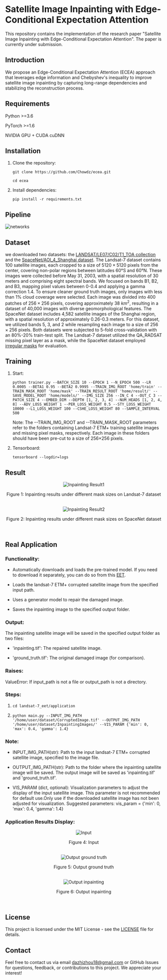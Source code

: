 # Satellite Image Inpainting with Edge-Conditional Expectation Attention

This repository contains the implementation of the research paper "Satellite Image Inpainting with Edge-Conditional Expectation Attention". The paper is currently under submission.

## Introduction

We propose an Edge-Conditional Expectation Attention (ECEA) approach that leverages edge information and Chebyshev's inequality to improve satellite image inpainting by capturing long-range dependencies and stabilizing the reconstruction process.

## Requirements

Python >=3.6

PyTorch >=1.6

NVIDIA GPU + CUDA cuDNN

## Installation

1. Clone the repository:

   ```git clone https://github.com/Chowdz/ecea.git```

   ```cd ecea```

2. Install dependencies:

   ```pip install -r requirements.txt```

## Pipeline

![networks](figure/network.jpg)

## Dataset

we downloaded two datasets: the [LANDSAT/LE07/C02/T1\_TOA collection](https://doi.org/10.1016/j.rse.2017.06.031) and the [SpaceNet/AOI\_4\_Shanghai dataset](https://github.com/SpaceNetChallenge/utilities). The Landsat-7 dataset contains 100 satellite images, each cropped to a size of $5120\times5120$ pixels from the center, covering non-polar regions between latitudes 60°S and 60°N. These images were collected before May 31, 2003, with a spatial resolution of 30 meters and comprising eight spectral bands. We focused on bands B1, B2, and B3, mapping pixel values between 0-0.4 and applying a gamma correction 1.4. To ensure cleaner ground truth images, only images with less than 1\% cloud coverage were selected. Each image was divided into 400 patches of $256\times256$ pixels, covering approximately 38 $km^2$, resulting in a dataset of 40,000 images with diverse geomorphological features. The SpaceNet dataset includes 4,582 satellite images of the Shanghai region, with a spatial resolution of approximately 0.26-0.3 meters. For this dataset, we utilized bands 5, 3, and 2 while resampling each image to a size of $256\times256$ pixels. Both datasets were subjected to 5-fold cross-validation with an 80\%-20\% train-test split. The Landsat-7 dataset utilized the QA\_RADSAT missing pixel layer as a mask, while the SpaceNet dataset employed [irregular masks](https://nv-adlr.github.io/publication/partialconv-inpainting) for evaluation.

## Training

1. Start:

   ```python trainer.py --BATCH_SIZE 10 --EPOCH 1 --N_EPOCH 500 --LR 0.0005 --BETA1 0.95 --BETA2 0.9995 --TRAIN_IMG_ROOT 'home/train' --TRAIN_MASK_ROOT 'home/mask' --TRAIN_RESULT_ROOT 'home/result/' --SAVE_MODEL_ROOT 'home/models/' --IMG_SIZE 256 --IN_C 4 --OUT_C 3 --PATCH_SIZE 4 --EMBED_DIM --DEPTH [1, 2, 3, 4] --NUM_HEADS [1, 2, 4, 8] --ADV_LOSS_WEIGHT 1 --PER_LOSS_WEIGHT 0.5 --STY_LOSS_WEIGHT 10000 --L1_LOSS_WEIGHT 100 --CSHE_LOSS_WEIGHT 80 --SAMPLE_INTERVAL 500```

   Note: The --TRAIN_IMG_ROOT and --TRAIN_MASK_ROOT parameters refer to the folders containing Landsat-7 ETM+ training satellite images and missing pixel masks, respectively. Each image in these folders should have been pre-cut to a size of 256×256 pixels.

2. Tensorboard:

   ```tensorboard --logdir=logs```

## Result

<div style="text-align: center;">
    <img src="figure/result1.jpg" alt="Inpainting Result1">
    <p>Figure 1: Inpainting results under different mask sizes on Landsat-7 dataset</p>
</div>

<br>

<div style="text-align: center;">
    <img src="figure/result2.jpg" alt="Inpainting Result2">
    <p>Figure 2: Inpainting results under different mask sizes on SpaceNet dataset</p>
</div>

<br>

## Real Application



### Functionality:

- Automatically downloads and loads the pre-trained model. If you need to download it separately, you can do so from this [EET](https://drive.google.com/uc?export=download&id=1yon1mfSKmjiEAsK-MTebKZclp1GoZj99).

- Loads the landsat-7 ETM+ corrupted satellite image from the specified input path.

- Uses a generator model to repair the damaged image.

- Saves the inpainting image to the specified output folder.


### Output:

The inpainting satellite image will be saved in the specified output folder as two files:

- 'inpainting.tif': The repaired satellite image.

- 'ground_truth.tif': The original damaged image (for comparison).

  

### Raises:

ValueError: If input_path is not a file or output_path is not a directory.



### Steps:

1. ```cd landsat-7_eet/application```

2. ```python main.py --INPUT_IMG_PATH '/home/user/dataset/CorruptedImage.tif' --OUTPUT_IMG_PATH '/home/user/dataset/InpaintingImages/' --VIS_PARAM {'min': 0, 'max': 0.4, 'gamma': 1.4}```

   

### Note:

- INPUT_IMG_PATH(str): Path to the input landsat-7 ETM+ corrupted satellite image, specified to the image file.

- OUTPUT_IMG_PATH(str): Path to the folder where the inpainting satellite image will be saved. The output image will be saved as 'inpainting.tif' and 'ground_truth.tif'.

- VIS_PARAM (dict, optional): Visualization parameters to adjust the display of the input satellite image. This parameter is not recommended for default use.Only use if the downloaded satellite image has not been adjusted for visualization. Suggested parameters: vis_param = {'min': 0, 'max': 0.4, 'gamma': 1.4}

### Application Results Display:

<div style="text-align: center;">
    <img src="figure/result3_input.jpg" alt="Input">
    <p>Figure 4: Input</p>
</div>

<br>

<div style="text-align: center;">
    <img src="figure/result3_output1.jpg" alt="Output ground truth">
    <p>Figure 5: Output ground truth</p>
</div>

<br>

<div style="text-align: center;">
    <img src="figure/result3_output2.jpg" alt="Output inpainting">
    <p>Figure 6: Output inpainting</p>
</div>

<br>


## License

This project is licensed under the MIT License - see the [LICENSE](LICENSE) file for details.

## Contact

Feel free to contact us via email [dazhizhou18@gmail.com](dazhizhou18@gmail.com) or GitHub Issues for questions, feedback, or contributions to this project. We appreciate your interest!
